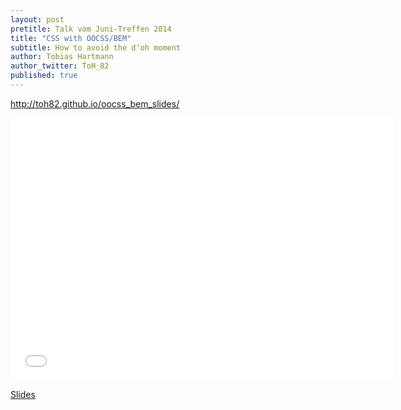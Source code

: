 ```yaml
---
layout: post
pretitle: Talk vom Juni-Treffen 2014
title: "CSS with OOCSS/BEM"
subtitle: How to avoid the d'oh moment
author: Tobias Hartmann
author_twitter: ToH_82
published: true
---
```


http://toh82.github.io/oocss_bem_slides/

<iframe src="//toh82.github.io/oocss_bem_slides/" width="612" height="420" scrolling="no" frameborder="0" webkitallowfullscreen mozallowfullscreen allowfullscreen></iframe>

[Slides](http://toh82.github.io/oocss_bem_slides/)